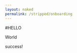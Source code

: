```yaml
---
layout: naked
permalink: /stripped/onboarding
---
```



#HELLO

World


<noscript>success!</noscript>

